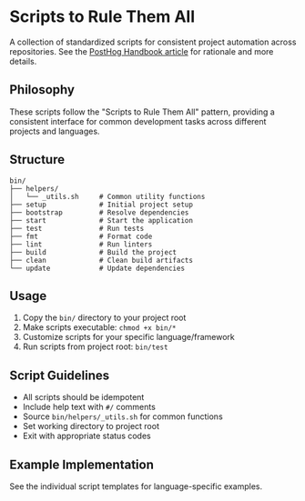 # Scripts to Rule Them All

A collection of standardized scripts for consistent project automation across repositories. See the [PostHog Handbook article](https://posthog.com/handbook/engineering/conventions/scripts) for rationale and more details.

## Philosophy

These scripts follow the "Scripts to Rule Them All" pattern, providing a consistent interface for common development tasks across different projects and languages.

## Structure

```
bin/
├── helpers/
│   └── _utils.sh     # Common utility functions
├── setup             # Initial project setup
├── bootstrap         # Resolve dependencies
├── start             # Start the application
├── test              # Run tests
├── fmt               # Format code
├── lint              # Run linters
├── build             # Build the project
├── clean             # Clean build artifacts
└── update            # Update dependencies
```

## Usage

1. Copy the `bin/` directory to your project root
2. Make scripts executable: `chmod +x bin/*`
3. Customize scripts for your specific language/framework
4. Run scripts from project root: `bin/test`

## Script Guidelines

- All scripts should be idempotent
- Include help text with `#/` comments
- Source `bin/helpers/_utils.sh` for common functions
- Set working directory to project root
- Exit with appropriate status codes

## Example Implementation

See the individual script templates for language-specific examples.